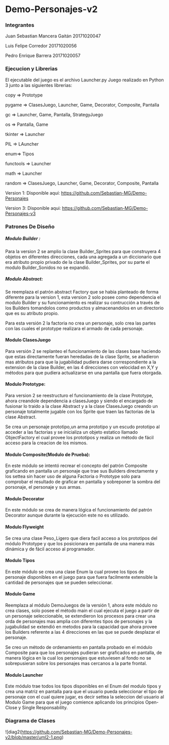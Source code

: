 # Demo-Personajes-v2

### Integrantes 
Juan Sebastian Mancera Gaitán 20171020047

 Luis Felipe Corredor 20171020056
 
 Pedro Enrique Barrera 20171020057
 


### Ejecucion y Librerias

 El ejecutable del juego es el archivo Launcher.py
 Juego realizado en Python 3 junto a las siguientes librerias:

copy => Prototype

pygame => ClasesJuego, Launcher, Game, Decorator, Composite, Pantalla

gc => Launcher, Game, Pantalla, StrategyJuego

os => Pantalla, Game

tkinter => Launcher

PIL => LAuncher

enum=> Tipos

functools => Launcher

math => Launcher

random => ClasesJuego, Launcher, Game, Decorator, Composite, Pantalla

Version 1:  Disponible aquí: https://github.com/Sebastian-MG/Demo-Personajes

Version 3:  Disponible aqui: https://github.com/Sebastian-MG/Demo-Personajes-v3


### Patrones De Diseño

##### Modulo Builder : 

Para la version 2 se amplio la clase Builder_Sprites para que construyera 4 objetos en diferentes direcciones, cada una agregada a un diccionario que era atributo propio privado de la clase Builder_Sprites, por su parte el modulo Builder_Sonidos no se expandió.

##### Modulo Abstract:

Se reemplaza el patrón abstract Factory que se habia planteado de forma diferente para la version 1, esta version 2 solo posee como dependencia el modulo Builder y su funcionamiento es realizar su contrucción a través de los Builders tomandolos como productos y almacenandolos en un directorio que es su atributo propio.

Para esta versión 2 la factoria no crea un personaje, solo crea las partes con las cuales el prototype realizara el armado de cada personaje.

#### Modulo ClasesJuego

Para versión 2 se replanteo el funcionamiento de las clases base haciendo que estas directamente fueran heredadas de la clase Sprite, se añadieron mas atributos para que la jugabilidad pudiera darse correspondiente a la extension de la clase Builder, en las 4 direcciones con velocidad en X,Y y métodos para que pudiera actualizarse en una pantalla que fuera otorgada.

#### Modulo Prototype:

Para version 2 se reestructuro el funcionamiento de la clase Prototype, ahora creandole dependencia a clasesJuego y siendo el encargado de fusionar lo traido a la clase Abstract y a la clase ClasesJuego creando un personaje totalmente jugable con los Sprite que traen las factorias de la clase Abstract.

Se crea un personaje prototipo,un arma prototipo y un escudo prototipo al acceder a las factorias y se inicializa un objeto estatico llamado ObjectFactory el cual provee los prototipos y realiza un método de fácil acceso para la creacion de los mismos.

#### Modulo Composite(Modulo de Prueba):

En este módulo se intentó recrear el concepto del patrón Composite graficando en pantalla un personaje que trae sus Builders directamente y los settea sin hacer uso de alguna Factoria o Prototype solo para comprobar el resultado de graficar en pantalla y sobreponer la sombra del porsonaje, el personaje y sus armas.

#### Modulo Decorator 
En este módulo se crea de manera lógica el funcionamiento del patrón Decorator aunque durante la ejecución este no es utilizado.

#### Modulo Flyweight

Se crea una clase Peso_Ligero que diera facil acceso a los prototipos del módulo Prototype y que los posicionara en pantalla de una manera más dinámica y de fácil acceso al programador.

#### Modulo Tipos

En este módulo se crea una clase Enum la cual provee los tipos de personaje disponibles en el juego para que fuera facilmente extensible la cantidad de personajes que se pueden seleccionar.

#### Modulo Game 

Reemplaza al módulo DemoJuegos de la versión 1, ahora este  módulo no crea clases, solo posee el método main el cual ejecuta el juego a partir de un personaje seleccionable, se extendieron los procesos para crear una orda de personajes mas amplia con diferentes tipos de personajes y la jugabulidad se extendió en metodos para la capacidad que ahora provee los Builders referente a las 4 direcciones en las que se puede desplazar el personaje.

Se creo un método de ordenamiento en pantalla probado en el módulo Composite para que los personajes pudieran ser graficados en pantalla, de manera lógica en la cual los personajes  que estuviesen al fondo no se sobrepusieran sobre los personajes mas cercanos a la parte frontal.

#### Modulo Launcher

Este módulo trae todos los tipos disponibles en el Enum del modulo tipos y crea una matriz en pantalla para que el usuario pueda seleccionar el tipo de personaje con el cual quiere jugar, es decir settea la seleccion del usuario al Modulo Game para que el juego comience aplicando los principios Open-Close y Single Responsability.

### Diagrama de Clases

![diag2(https://github.com/Sebastian-MG/Demo-Personajes-v2/blob/master/uml2-1.png)
